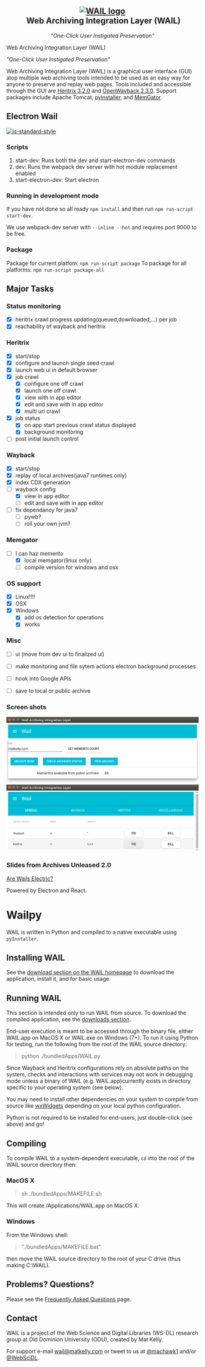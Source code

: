 <h2 align="center">
 <a href="http://github.com/machawk1/wail"><img src="https://cdn.rawgit.com/machawk1/wail/osagnostic/build/icons/whale_256.png" alt="WAIL logo" /></a><br />&nbsp;Web Archiving Integration Layer (WAIL)</h2>
<p align="center" style="font-weight: normal;"><em>"One-Click User Instigated Preservation"</em></p>

Web Archiving Integration Layer (WAIL)

_"One-Click User Instigated Preservation"_

Web Archiving Integration Layer (WAIL) is a graphical user interface (GUI) atop multiple web archiving tools intended to be used as an easy way for anyone to preserve and replay web pages. Tools included and accessible through the GUI are [Heritrix 3.2.0](https://github.com/internetarchive/heritrix3) and [OpenWayback 2.3.0](https://github.com/iipc/openwayback). Support packages include Apache Tomcat, [pyinstaller](https://github.com/pyinstaller/pyinstaller/), and [MemGator](https://github.com/oduwsdl/memgator).

## Electron Wail

[![js-standard-style](https://cdn.rawgit.com/feross/standard/master/badge.svg)](https://github.com/feross/standard)

### Scripts
1. start-dev: Runs both the dev and start-electron-dev commands
2. dev: Runs the webpack dev server with hot module replacement enabled
3. start-electron-dev: Start electron

### Running in development mode
If you have not done so all ready `npm install`
 and then run `npm run-script start-dev`.

We use webpack-dev server with `--inline --hot` and requires port 9000 to be free.


### Package
Package for current platfom: `npm run-script package` To package for all platforms: `npm run-script package-all`

## Major Tasks

### Status monitoring
- [X] heritrix crawl progress updating(queued,downloaded,...) per job
- [X] reachability of wayback and heritrix

### Heritrix
- [x] start/stop
- [x] configure and launch single seed crawl
- [x] launch web ui in default browser
- [X] job crawl
  - [x] configure one off crawl
  - [x] launch one off crawl
  - [x] view with in app editor
  - [X] edit and save with in app editor
  - [x] multi uri crawl
- [X] job status
    - [x] on app start previous crawl status displayed
    - [X] background monitoring
- [ ] post initial launch control

### Wayback
- [x] start/stop
- [x] replay of local archives(java7 runtimes only)
- [x] index CDX generation
- [ ] wayback config
  - [x] view in app editor
  - [ ] edit and save with in app editor
- [ ] fix dependancy for java7
  - [ ] pywb?
  - [ ] roll your own jvm?

### Memgator
- [ ] I can haz memento
    - [x] local memgator(linux only)
    - [ ] compile version for windows and osx

### OS support
  - [x] Linux!!!!
  - [x] OSX
  - [X] Windows
    - [X] add os detection for operations
    - [x] works

### Misc
  - [ ] ui (move from dev ui to finalized ui)
  - [ ] make monitoring and file sytem actions electron background processes
  - [ ] hook into Google APIs
  - [ ] save to local or public archive
 

### Screen shots

![Wail Electron Advanced](/images/wailFront.png?raw=true "Basic")
![Wail Electron Advanced](/images/wail-advanced.png?raw=true "Advanced")

### Slides from Archives Unleased 2.0
[Are Wails Electric?](http://www.slideshare.net/JohnBerlin3/are-wails-electric)

Powered by Electron and React.

# Wailpy

WAIL is written in Python and compiled to a native executable using `pyInstaller`.

## Installing WAIL

See the [download section on the WAIL homepage](http://machawk1.github.io/wail/#download) to download the application, install it, and for basic usage.

## Running WAIL

This section is intended only to run WAIL from source. To download the compiled application, see the [downloads section](http://machawk1.github.io/wail/#download).

End-user execution is meant to be accessed through the binary file, either WAIL.app on MacOS X or WAIL.exe on Windows (7+). To run it using Python for testing, run the following from the root of the WAIL source directory:

> python ./bundledApps/WAIL.py

Since Wayback and Heritrix configurations rely on absolute paths on the system, checks and interactions with services may not work in debugging mode unless a binary of WAIL (e.g. WAIL.app)currently exists in directory specific to your operating system (see below).

You may need to install other dependencies on your system to compile from source like [wxWidgets](http://www.wxwidgets.org/) depending on your local python configuration.

Python is not required to be installed for end-users, just double-click (see above) and go!

## Compiling

To compile WAIL to a system-dependent executable, `cd` into the root of the WAIL source directory then:

### MacOS X

> sh ./bundledApps/MAKEFILE.sh

This will create /Applications/WAIL.app on MacOS X.

### Windows

From the Windows shell:

> "./bundledApps/MAKEFILE.bat"

then move the WAIL source directory to the root of your C drive (thus making C:\WAIL).

## Problems? Questions?

Please see the [Frequently Asked Questions](https://github.com/machawk1/wail/wiki/FAQ) page.

## Contact

WAIL is a project of the Web Science and Digital Libraries (WS-DL) research group at Old Dominion University (ODU), created by Mat Kelly.

For support e-mail wail@matkelly.com or tweet to us at [@machawk1](https://twitter.com/machawk1) and/or [@WebSciDL](https://twitter.com/WebSciDL).
